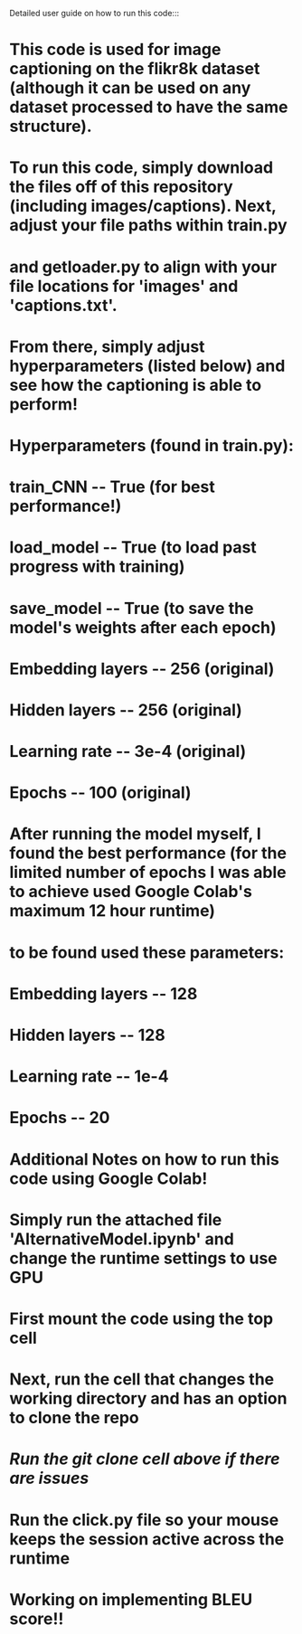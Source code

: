 Detailed user guide on how to run this code:::

# This code is used for image captioning on the flikr8k dataset (although it can be used on any dataset processed to have the same structure).

# To run this code, simply download the files off of this repository (including images/captions). Next, adjust your file paths within train.py
# and getloader.py to align with your file locations for 'images' and 'captions.txt'. 

# From there, simply adjust hyperparameters (listed below) and see how the captioning is able to perform!
# Hyperparameters (found in train.py):
# train_CNN -- True (for best performance!)
# load_model -- True (to load past progress with training)
# save_model -- True (to save the model's weights after each epoch)
# Embedding layers -- 256 (original)
# Hidden layers -- 256 (original)
# Learning rate -- 3e-4 (original)
# Epochs -- 100 (original)

# After running the model myself, I found the best performance (for the limited number of epochs I was able to achieve used Google Colab's maximum 12 hour runtime)
# to be found used these parameters:
# Embedding layers -- 128
# Hidden layers -- 128
# Learning rate -- 1e-4
# Epochs -- 20

# Additional Notes on how to run this code using Google Colab!
# Simply run the attached file 'AlternativeModel.ipynb' and change the runtime settings to use GPU
# First mount the code using the top cell
# Next, run the cell that changes the working directory and has an option to clone the repo
# ***Run the git clone cell above if there are issues***
# Run the click.py file so your mouse keeps the session active across the runtime

# Working on implementing BLEU score!!
